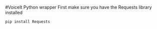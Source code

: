 #VoiceIt Python wrapper
First make sure you have the Requests library installed
```
pip install Requests
```
